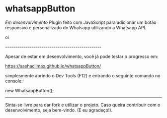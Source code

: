 # whatsappButton
*Em desenvolvimento*
Plugin feito com JavaScript para adicionar um botão responsivo e personalizado do Whatsapp utilizando a Whatsapp API.
<p>oi</p>
------------------------------------------------

Apesar de estar em desenvolvimento, você já pode testar o progresso em:

https://sashaclimax.github.io/whatsappButton/

simplesmente abrindo o Dev Tools (F12) e entrando o seguinte comando no console:

new WhatsappButton();

------------------------------------------------

Sinta-se livre para dar fork e utilizar o projeto.
Caso queira contribuir com o desenvolvimento, seja bem-vindo. (E eu agradeço!).
